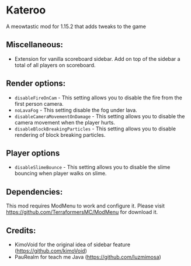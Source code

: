 # Kateroo
A meowtastic mod for 1.15.2 that adds tweaks to the game

## Miscellaneous:

- Extension for vanilla scoreboard sidebar. Add on top of the sidebar a total of all players on scoreboard.

## Render options:

- ``disableFireOnCam`` - This setting allows you to disable the fire from the first person camera.
- ``noLavaFog`` - This setting disable the fog under lava.
- ``disableCameraMovementOnDamage`` - This setting allows you to disable the camera movement when the player hurts.
- ``disableBlockBreakingParticles`` - This setting allows you to disable rendering of block breaking particles.

## Player options

- ``disableSlimeBounce`` - This setting allows you to disable the slime bouncing when player walks on slime.

## Dependencies:

This mod requires ModMenu to work and configure it. Please visit https://github.com/TerraformersMC/ModMenu for download it.

## Credits:

- KimoVoid for the original idea of sidebar feature (https://github.com/kimoVoid)
- PauRealm for teach me Java (https://github.com/luzmimosa)
